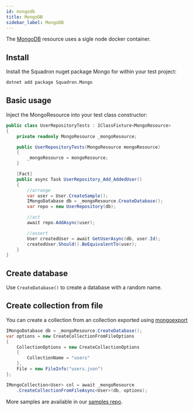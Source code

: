 ```yaml
---
id: mongodb
title: MongoDB
sidebar_label: MongoDB
---
```


The [MongoDB](https://www.mongodb.com/) resource uses a sigle node docker container.

## Install

Install the Squadron nuget package Mongo for within your test project:

```bash
dotnet add package Squadron.Mongo
```

## Basic usage

Inject the MongoResource into your test class constructor:

```csharp
public class UserRepositoryTests : IClassFixture<MongoResource>
{
    private readonly MongoResource _mongoResource;

    public UserRepositoryTests(MongoResource mongoResource)
    {
        _mongoResource = mongoResource;
    }

    [Fact]
    public async Task UserRepository_Add_AddedUser()
    {
        //arrange
        var user = User.CreateSample();
        IMongoDatabase db = _mongoResource.CreateDatabase();
        var repo = new UserRepository(db);

        //act
        await repo.AddAsync(user);

        //assert
        User createdUser = await GetUserAsync(db, user.Id);
        createdUser.Should().BeEquivalentTo(user);
    }
}
```

## Create database

Use `CreateDatabase()` to create a database with a random name.

## Create collection from file

You can create a collection from an collection exported using [mongoexport](https://docs.mongodb.com/manual/reference/program/mongoexport/)

```csharp
IMongoDatabase db = _mongoResource.CreateDatabase();
var options = new CreateCollectionFromFileOptions
{
    CollectionOptions = new CreateCollectionOptions
    {
        CollectionName = "users"
    },
    File = new FileInfo("users.json")
};

IMongoCollection<User> col = await _mongoResource
    .CreateCollectionFromFileAsync<User>(db, options);
```

More samples are available in our [samples repo](https://github.com/SwissLife-OSS/squadron/tree/master/src/samples/mongo).
